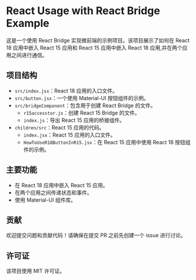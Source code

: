 # React Usage with React Bridge Example

这是一个使用 React Bridge 实现微前端的示例项目。该项目展示了如何在 React 18 应用中嵌入 React 15 应用和 React 15 应用中嵌入 React 18 应用,并在两个应用之间进行通信。

## 项目结构

- `src/index.jsx`：React 18 应用的入口文件。
- `src/button.jsx`：一个使用 Material-UI 按钮组件的示例。
- `src/bridgeComponent`：包含用于创建 React Bridge 的文件。
  - `r15accesstor.js`：创建 React 15 Bridge 的文件。
  - `index.js`：导出 React 15 应用的桥接组件。
- `children/src`：React 15 应用的代码。
  - `index.jsx`：React 15 应用的入口文件。
  - `HowToUseR18ButtonInR15.jsx`：在 React 15 应用中使用 React 18 按钮组件的示例。

## 主要功能

- 在 React 18 应用中嵌入 React 15 应用。
- 在两个应用之间传递状态和事件。
- 使用 Material-UI 组件库。

## 贡献

欢迎提交问题和贡献代码！请确保在提交 PR 之前先创建一个 issue 进行讨论。

## 许可证

该项目使用 MIT 许可证。
